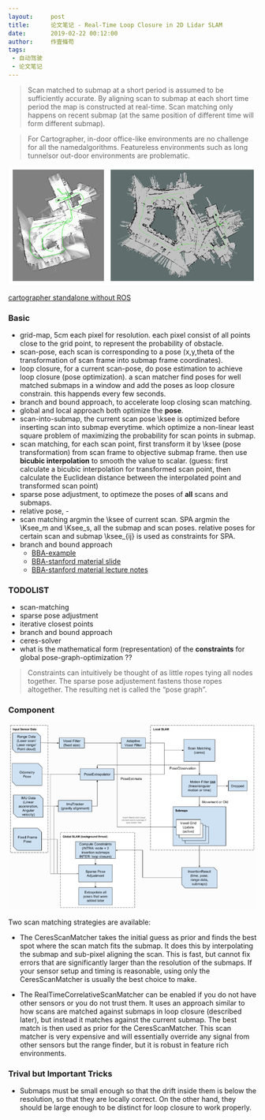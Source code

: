 ```yaml
---
layout:     post
title:      论文笔记 - Real-Time Loop Closure in 2D Lidar SLAM
date:       2019-02-22 00:12:00
author:     作壹條苟
tags:
 - 自动驾驶
 - 论文笔记
---
```


> Scan matched to submap at a short period is assumed to be sufficiently accurate. By aligning scan to submap at each short time period the map is constructed at real-time. Scan matching only happens on recent submap (at the same position of different time will form different submap).  

> For Cartographer, in-door office-like environments are no challenge for all the namedalgorithms. Featureless environments such as long tunnelsor out-door environments are problematic.

![where cartographer failed](/img/in-post/where_cartographer_failed.png)

[cartographer standalone without ROS](https://github.com/googlecartographer/cartographer/issues/1229)

### Basic

* grid-map, 5cm each pixel for resolution. each pixel consist of all points close to the grid point, to represent the probability of obstacle.
* scan-pose, each scan is corresponding to a pose (x,y,theta of the transformation of scan frame into submap frame coordinates).
* loop closure, for a current scan-pose, do pose estimation to achieve loop closure (pose optimization). a scan matcher find poses for well matched submaps in a window and add the poses as loop closure constrain. this happends every few seconds.
* branch and bound approach, to accelerate loop closing scan matching.
* global and local approach both optimize the **pose**.
* scan-into-submap, the current scan pose \ksee is optimized before inserting scan into submap everytime. which optimize a non-linear least square problem of maximizing the probability for scan points in submap.
* scan matching, for each scan point, first transform it by \ksee (pose transformation) from scan frame to objective submap frame. then use **bicubic interpolation** to smooth the value to scalar. (guess: first calculate a bicubic interpolation for transformed scan point, then calculate the Euclidean distance between the interpolated point and transformed scan point)
* sparse pose adjustment, to optimeze the poses of **all** scans and submaps.
* relative pose, -
* scan matching argmin the \ksee of current scan. SPA argmin the \Ksee_m and \Ksee_s, all the submap and scan poses. relative poses for certain scan and submap \ksee_{ij} is used as constraints for SPA.
* branch and bound approach
	* [BBA-example](https://www.jianshu.com/p/c738c8262087)
	* [BBA-stanford material slide](https://see.stanford.edu/materials/lsocoee364b/17-bb_slides.pdf)
	* [BBA-stanford material lecture notes](https://web.stanford.edu/class/ee364b/lectures/bb_notes.pdf)

### TODOLIST

* scan-matching
* sparse pose adjustment
* iterative closest points
* branch and bound approach
* ceres-solver
* what is the mathematical form (representation) of the **constraints** for global pose-graph-optimization ??

> Constraints can intuitively be thought of as little ropes tying all nodes together. The sparse pose adjustement fastens those ropes altogether. The resulting net is called the “pose graph”.

### Component

![carto_flow](/img/in-post/cartographer_flow.png)

Two scan matching strategies are available:

* The CeresScanMatcher takes the initial guess as prior and finds the best spot where the scan match fits the submap. It does this by interpolating the submap and sub-pixel aligning the scan. This is fast, but cannot fix errors that are significantly larger than the resolution of the submaps. If your sensor setup and timing is reasonable, using only the CeresScanMatcher is usually the best choice to make.

* The RealTimeCorrelativeScanMatcher can be enabled if you do not have other sensors or you do not trust them. It uses an approach similar to how scans are matched against submaps in loop closure (described later), but instead it matches against the current submap. The best match is then used as prior for the CeresScanMatcher. This scan matcher is very expensive and will essentially override any signal from other sensors but the range finder, but it is robust in feature rich environments.


### Trival but Important Tricks

* Submaps must be small enough so that the drift inside them is below the resolution, so that they are locally correct. On the other hand, they should be large enough to be distinct for loop closure to work properly.
